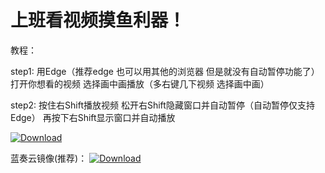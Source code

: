 # 上班看视频摸鱼利器！

教程：

step1: 用Edge（推荐edge 也可以用其他的浏览器 但是就没有自动暂停功能了）打开你想看的视频 选择画中画播放（多右键几下视频 选择画中画）

step2: 按住右Shift播放视频 松开右Shift隐藏窗口并自动暂停（自动暂停仅支持Edge） 再按下右Shift显示窗口并自动播放

[![Download](https://img.shields.io/badge/Download-v1.2.2-green.svg)](https://github.com/CodingDogzxg/MessAround/releases/download/v1.2.2/MessAround.exe)

蓝奏云镜像(推荐)：
[![Download](https://img.shields.io/badge/Download-v1.2.2-green.svg)](https://wwa.lanzoul.com/iDYdg01lumhc)
